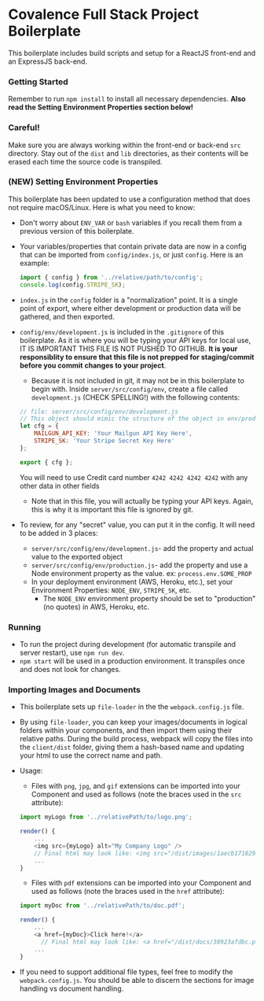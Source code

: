 # Covalence Full Stack Project Boilerplate

This boilerplate includes build scripts and setup for a ReactJS front-end and an ExpressJS back-end.

### Getting Started

Remember to run `npm install` to install all necessary dependencies. **Also read the Setting Environment Properties section below!**

### Careful!

Make sure you are always working within the front-end or back-end `src` directory. Stay out of the `dist` and `lib` directories, as their contents will be erased each time the source code is transpiled.

### (NEW) Setting Environment Properties

This boilerplate has been updated to use a configuration method that does not require macOS/Linux. Here is what you need to know:

-   Don't worry about `ENV_VAR` or `bash` variables if you recall them from a previous version of this boilerplate.
-   Your variables/properties that contain private data are now in a config that can be imported from `config/index.js`, or just `config`. Here is an example:

    ```js
    import { config } from '../relative/path/to/config';
    console.log(config.STRIPE_SK);
    ```

-   `index.js` in the `config` folder is a "normalization" point. It is a single point of export, where either development or production data will be gathered, and then exported.
-   `config/env/development.js` is included in the `.gitignore` of this boilerplate. As it is where you will be typing your API keys for local use, IT IS IMPORTANT THIS FILE IS NOT PUSHED TO GITHUB. **It is your responsiblity to ensure that this file is not prepped for staging/commit before you commit changes to your project**.

    -   Because it is not included in git, it may not be in this boilerplate to begin with. Inside `server/src/config/env`, create a file called `development.js` (CHECK SPELLING!) with the following contents:

    ```js
    // file: server/src/config/env/development.js
    // This object should mimic the structure of the object in env/production, but should use actual values
    let cfg = {
        MAILGUN_API_KEY: 'Your Mailgun API Key Here',
        STRIPE_SK: 'Your Stripe Secret Key Here'
    };

    export { cfg };
    ```

    You will need to use Credit card number
    `4242 4242 4242 4242`
    with any other data in other fields

    -   Note that in this file, you will actually be typing your API keys. Again, this is why it is important this file is ignored by git.

-   To review, for any "secret" value, you can put it in the config. It will need to be added in 3 places:
    -   `server/src/config/env/development.js`- add the property and actual value to the exported object
    -   `server/src/config/env/production.js`- add the property and use a Node environment property as the value. ex: `process.env.SOME_PROP`
    -   In your deployment environment (AWS, Heroku, etc.), set your Environment Properties: `NODE_ENV`, `STRIPE_SK`, etc.
        -   The `NODE_ENV` environment property should be set to "production" (no quotes) in AWS, Heroku, etc.

### Running

-   To run the project during development (for automatic transpile and server restart), use `npm run dev`.
-   `npm start` will be used in a production environment. It transpiles once and does not look for changes.

### Importing Images and Documents

-   This boilerplate sets up `file-loader` in the the `webpack.config.js` file.
-   By using `file-loader`, you can keep your images/documents in logical folders within your components, and then import them using their relative paths. During the build process, webpack will copy the files into the `client/dist` folder, giving them a hash-based name and updating your html to use the correct name and path.
-   Usage:

    -   Files with `png`, `jpg`, and `gif` extensions can be imported into your Component and used as follows (note the braces used in the `src` attribute):

    ```js
    import myLogo from '../relativePath/to/logo.png';

    render() {
        ...
        <img src={myLogo} alt="My Company Logo" />
        // Final html may look like: <img src="/dist/images/1aecb1718293a.png" alt="My Company Logo>
        ...
    }
    ```

    -   Files with `pdf` extensions can be imported into your Component and used as follows (note the braces used in the `href` attribute):

    ```js
    import myDoc from '../relativePath/to/doc.pdf';

    render() {
        ...
        <a href={myDoc}>Click here!</a>
          // Final html may look like: <a href="/dist/docs/38923afdbc.pdf">Click here!</a>
        ...
    }
    ```

-   If you need to support additional file types, feel free to modify the `webpack.config.js`. You should be able to discern the sections for image handling vs document handling.
